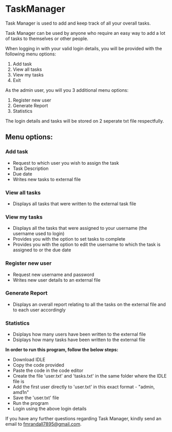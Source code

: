 # TaskManager

Task Manager is used to add and keep track of all your overall tasks.

Task Manager can be used by anyone who require an easy way to add a lot of tasks to themselves or other people. 

When logging in with your valid login details, you will be provided with the following menu options:

1. Add task
1. View all tasks
1. View my tasks
1. Exit

As the admin user, you will you 3 additional menu options:

1. Register new user
1. Generate Report
1. Statistics

The login details and tasks will be stored on 2 seperate txt file respectfully.

## Menu options:

### Add task
* Request to which user you wish to assign the task
* Task Description
* Due date
* Writes new tasks to external file

### View all tasks
* Displays all tasks that were written to the external task file

### View my tasks
* Displays all the tasks that were assigned to your username (the username used to login)
* Provides you with the option to set tasks to complete
* Provides you with the option to edit the username to which the task is assigned to or the due date

### Register new user
* Request new username and password
* Writes new user details to an external file

### Generate Report
* Displays an overall report relating to all the tasks on the external file and to each user accordingly

### Statistics
* Dsiplays how many users have been written to the external file
* Dsiplays how many tasks have been written to the external file


**In order to run this program, follow the below steps:**

* Download IDLE
* Copy the code provided
* Paste the code in the code editor
* Create the file 'user.txt' and 'tasks.txt' in the same folder where the IDLE file is
* Add the first user directly to 'user.txt' in this exact format - "admin, amd1n"
* Save the 'user.txt' file
* Run the program
* Login using the above login details

If you have any further questions regarding Task Manager, kindly send an email to fmrandall7895@gmail.com.

